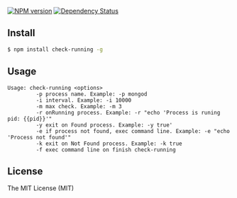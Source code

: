[![NPM version](https://badge.fury.io/js/mongoose-simple-paging.svg)](http://badge.fury.io/js/check-running)
[![Dependency Status](https://david-dm.org/nickolasdev/mongoose-simple-paging.svg)](https://david-dm.org/nickolasdev/check-running)

## Install

```sh
$ npm install check-running -g
```


## Usage

```
Usage: check-running <options>
         -p process name. Example: -p mongod
         -i interval. Example: -i 10000
         -m max check. Example: -m 3
         -r onRunning process. Example: -r "echo 'Process is runing pid: {{pid}}'"
         -y exit on Found process. Example: -y true'
         -e if process not found, exec command line. Example: -e "echo 'Process not found'"
         -k exit on Not Found process. Example: -k true
         -f exec command line on finish check-running
```

## License

The MIT License (MIT)